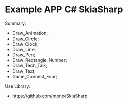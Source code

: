 Example APP C# SkiaSharp
===========

Summаry:
* Draw_Animation;
* Draw_Circle;
* Draw_Clock;
* Draw_Line;
* Draw_Pen;
* Draw_Rectangle_Number;
* Draw_Tech_Talk;
* Draw_Text;
* Game_Connect_Four;

Use Library:
* https://github.com/mono/SkiaSharp
